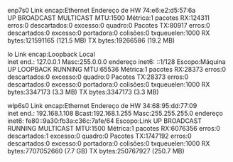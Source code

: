 
enp7s0    Link encap:Ethernet  Endereço de HW 74:e6:e2:d5:57:6a  
          UP BROADCAST MULTICAST  MTU:1500  Métrica:1
          pacotes RX:124311 erros:0 descartados:0 excesso:0 quadro:0
          Pacotes TX:80917 erros:0 descartados:0 excesso:0 portadora:0
          colisões:0 txqueuelen:1000 
          RX bytes:121591165 (121.5 MB) TX bytes:19266586 (19.2 MB)

lo        Link encap:Loopback Local  
          inet end.: 127.0.0.1  Masc:255.0.0.0
          endereço inet6: ::1/128 Escopo:Máquina
          UP LOOPBACK RUNNING  MTU:65536  Métrica:1
          pacotes RX:28373 erros:0 descartados:0 excesso:0 quadro:0
          Pacotes TX:28373 erros:0 descartados:0 excesso:0 portadora:0
          colisões:0 txqueuelen:1000 
          RX bytes:3347173 (3.3 MB) TX bytes:3347173 (3.3 MB)

wlp6s0    Link encap:Ethernet  Endereço de HW 34:68:95:dd:77:09  
          inet end.: 192.168.1.108  Bcast:192.168.1.255  Masc:255.255.255.0
          endereço inet6: fe80::9a30:fb3a:c36c:7afe/64 Escopo:Link
          UP BROADCAST RUNNING MULTICAST  MTU:1500  Métrica:1
          pacotes RX:6076356 erros:0 descartados:1 excesso:0 quadro:0
          Pacotes TX:1747192 erros:0 descartados:0 excesso:0 portadora:0
          colisões:0 txqueuelen:1000 
          RX bytes:7707052660 (7.7 GB) TX bytes:250767927 (250.7 MB)

